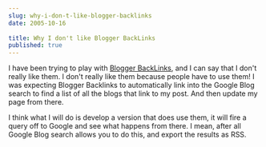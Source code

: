 ```yaml
---
slug: why-i-don-t-like-blogger-backlinks
date: 2005-10-16
 
title: Why I don't like Blogger BackLinks
published: true
---
```

I have been trying to play with [Blogger BackLinks](http://help.blogger.com/default/bin/answer.py?answer=1235&amp;topic=39), and I can say that I don't really like them.  I don't really like them because people have to use them!  I was expecting Blogger Backlinks to automatically link into the Google Blog search to find a list of all the blogs that link to my post.  And then update my page from there.<p />I think what I will do is develop a version that does use them,  it will fire a query off to Google and see what happens from there.  I mean, after all Google Blog search allows you to do this, and export the results as RSS.<p />

